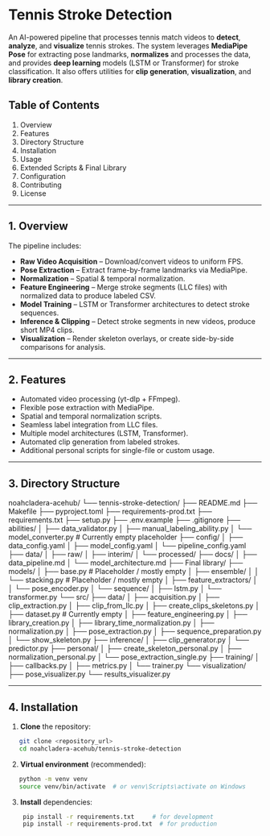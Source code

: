 # Tennis Stroke Detection

An AI-powered pipeline that processes tennis match videos to **detect**, **analyze**, and **visualize** tennis strokes. The system leverages **MediaPipe Pose** for extracting pose landmarks, **normalizes** and processes the data, and provides **deep learning** models (LSTM or Transformer) for stroke classification. It also offers utilities for **clip generation**, **visualization**, and **library creation**.

## Table of Contents

1. Overview  
2. Features  
3. Directory Structure  
4. Installation  
5. Usage  
6. Extended Scripts & Final Library  
7. Configuration  
8. Contributing  
9. License

---

## 1. Overview

The pipeline includes:

- **Raw Video Acquisition** – Download/convert videos to uniform FPS.  
- **Pose Extraction** – Extract frame-by-frame landmarks via MediaPipe.  
- **Normalization** – Spatial & temporal normalization.  
- **Feature Engineering** – Merge stroke segments (LLC files) with normalized data to produce labeled CSV.  
- **Model Training** – LSTM or Transformer architectures to detect stroke sequences.  
- **Inference & Clipping** – Detect stroke segments in new videos, produce short MP4 clips.  
- **Visualization** – Render skeleton overlays, or create side-by-side comparisons for analysis.

---

## 2. Features

- Automated video processing (yt-dlp + FFmpeg).  
- Flexible pose extraction with MediaPipe.  
- Spatial and temporal normalization scripts.  
- Seamless label integration from LLC files.  
- Multiple model architectures (LSTM, Transformer).  
- Automated clip generation from labeled strokes.  
- Additional personal scripts for single-file or custom usage.

---

## 3. Directory Structure

noahcladera-acehub/ └── tennis-stroke-detection/ ├── README.md ├── Makefile ├── pyproject.toml ├── requirements-prod.txt ├── requirements.txt ├── setup.py ├── .env.example ├── .gitignore ├── abilities/ │ ├── data_validator.py │ ├── manual_labeling_ability.py │ └── model_converter.py # Currently empty placeholder ├── config/ │ ├── data_config.yaml │ ├── model_config.yaml │ └── pipeline_config.yaml ├── data/ │ ├── raw/ │ ├── interim/ │ └── processed/ ├── docs/ │ ├── data_pipeline.md │ └── model_architecture.md ├── Final library/ ├── models/ │ ├── base.py # Placeholder / mostly empty │ ├── ensemble/ │ │ └── stacking.py # Placeholder / mostly empty │ ├── feature_extractors/ │ │ └── pose_encoder.py │ └── sequence/ │ ├── lstm.py │ └── transformer.py └── src/ ├── data/ │ ├── acquisition.py │ ├── clip_extraction.py │ ├── clip_from_llc.py │ ├── create_clips_skeletons.py │ ├── dataset.py # Currently empty │ ├── feature_engineering.py │ ├── library_creation.py │ ├── library_time_normalization.py │ ├── normalization.py │ ├── pose_extraction.py │ ├── sequence_preparation.py │ └── show_skeleton.py ├── inference/ │ ├── clip_generator.py │ └── predictor.py ├── personal/ │ ├── create_skeleton_personal.py │ ├── normalization_personal.py │ └── pose_extraction_single.py ├── training/ │ ├── callbacks.py │ ├── metrics.py │ └── trainer.py └── visualization/ ├── pose_visualizer.py └── results_visualizer.py


---

## 4. Installation

1. **Clone** the repository:
```bash
   git clone <repository_url>
   cd noahcladera-acehub/tennis-stroke-detection
```
2. **Virtual environment** (recommended):
```bash
   python -m venv venv
   source venv/bin/activate  # or venv\Scripts\activate on Windows
```
3. **Install** dependencies:
```bash
    pip install -r requirements.txt     # for development
    pip install -r requirements-prod.txt  # for production
```
